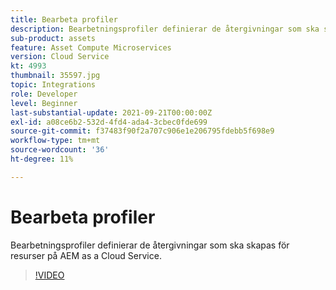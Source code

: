```yaml
---
title: Bearbeta profiler
description: Bearbetningsprofiler definierar de återgivningar som ska skapas för resurser på AEM as a Cloud Service.
sub-product: assets
feature: Asset Compute Microservices
version: Cloud Service
kt: 4993
thumbnail: 35597.jpg
topic: Integrations
role: Developer
level: Beginner
last-substantial-update: 2021-09-21T00:00:00Z
exl-id: a08ce6b2-532d-4fd4-ada4-3cbec0fde699
source-git-commit: f37483f90f2a707c906e1e206795fdebb5f698e9
workflow-type: tm+mt
source-wordcount: '36'
ht-degree: 11%

---
```


# Bearbeta profiler

Bearbetningsprofiler definierar de återgivningar som ska skapas för resurser på AEM as a Cloud Service.

>[!VIDEO](https://video.tv.adobe.com/v/35597/?quality=12&learn=on&hidetitle=true)
